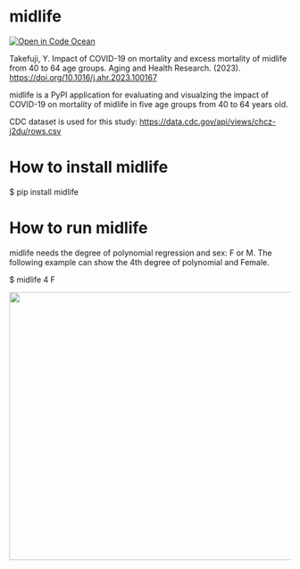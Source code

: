 # midlife
[![Open in Code Ocean](https://codeocean.com/codeocean-assets/badge/open-in-code-ocean.svg)](https://codeocean.com/capsule/2444117/tree)

Takefuji, Y. Impact of COVID-19 on mortality and excess mortality of midlife from 40 to 64 age groups. Aging and Health Research. (2023). https://doi.org/10.1016/j.ahr.2023.100167

midlife is a PyPI application for evaluating and visualzing the impact of COVID-19 on mortality of midlife in five age groups from 40 to 64 years old.

CDC dataset is used for this study:
https://data.cdc.gov/api/views/chcz-j2du/rows.csv


# How to install midlife
$ pip install midlife

# How to run midlife

midlife needs the degree of polynomial regression and sex: F or M. 
The following example can show the 4th degree of polynomial and Female.

$ midlife 4 F

<img src='https://github.com/ytakefuji/midlife/raw/main/Fmidlife.png' width=640 height=480>
